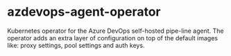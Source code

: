 # azdevops-agent-operator
Kubernetes operator for the Azure DevOps self-hosted pipe-line agent. The operator adds an extra layer of configuration on top of the default images like: proxy settings, pool settings and auth keys.
